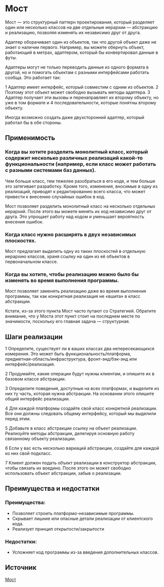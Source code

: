 # Мост

Мост — это структурный паттерн проектирования, который разделяет один или несколько классов на две отдельные иерархии — абстракцию и реализацию, позволяя изменять их независимо друг от друга.

Адаптер оборачивает один из объектов, так что другой объект даже не знает о наличии первого. Например, вы можете обернуть объект, работающий в метрах, адаптером, который бы конвертировал данные в футы.

Адаптеры могут не только переводить данные из одного формата в другой, но и помогать объектам с разными интерфейсами работать сообща. Это работает так:

1 Адаптер имеет интерфейс, который совместим с одним из объектов.
2 Поэтому этот объект может свободно вызывать методы адаптера.
3 Адаптер получает эти вызовы и перенаправляет их второму объекту, но уже в том формате и 4 последовательности, которые понятны второму объекту.

Иногда возможно создать даже двухсторонний адаптер, который работал бы в обе стороны.

## Применимость

###  Когда вы хотите разделить монолитный класс, который содержит несколько различных реализаций какой-то функциональности (например, если класс может работать с разными системами баз данных).

Чем больше класс, тем тяжелее разобраться в его коде, и тем больше это затягивает разработку. Кроме того, изменения, вносимые в одну из реализаций, приводят к редактированию всего класса, что может привести к внесению случайных ошибок в код.

Мост позволяет разделить монолитный класс на несколько отдельных иерархий. После этого вы можете менять их код независимо друг от друга. Это упрощает работу над кодом и уменьшает вероятность внесения ошибок.

### Когда класс нужно расширять в двух независимых плоскостях.

Мост предлагает выделить одну из таких плоскостей в отдельную иерархию классов, храня ссылку на один из её объектов в первоначальном классе.

### Когда вы хотите, чтобы реализацию можно было бы изменять во время выполнения программы.

Мост позволяет заменять реализацию даже во время выполнения программы, так как конкретная реализация не «вшита» в класс абстракции.

Кстати, из-за этого пункта Мост часто путают со Стратегией. Обратите внимание, что у Моста этот пункт стоит на последнем месте по значимости, поскольку его главная задача — структурная.

## Шаги реализации

1 Определите, существует ли в ваших классах два непересекающихся измерения. Это может быть функциональность/платформа, предметная-область/инфраструктура, фронт-энд/бэк-энд или интерфейс/реализация.

2 Продумайте, какие операции будут нужны клиентам, и опишите их в базовом классе абстракции.

3 Определите поведения, доступные на всех платформах, и выделите из них ту часть, которая нужна абстракции. На основании этого опишите общий интерфейс реализации.

4 Для каждой платформы создайте свой класс конкретной реализации. Все они должны следовать общему интерфейсу, который мы выделили перед этим.

5 Добавьте в класс абстракции ссылку на объект реализации. Реализуйте методы абстракции, делегируя основную работу связанному объекту реализации.

6 Если у вас есть несколько вариаций абстракции, создайте для каждой из них свой подкласс.

7 Клиент должен подать объект реализации в конструктор абстракции, чтобы связать их воедино. После этого он может свободно использовать объект абстракции, забыв о реализации.

##  Преимущества и недостатки

### Преимущества:
- Позволяет строить платформо-независимые программы.
- Скрывает лишние или опасные детали реализации от клиентского кода.
- Реализует принцип открытости/закрытости
### Недостатки:
- Усложняет код программы из-за введения дополнительных классов.
## Источник
[Мост](https://refactoring.guru/ru/design-patterns/bridge)